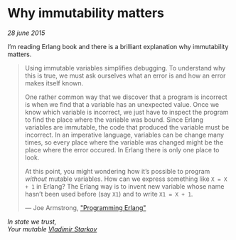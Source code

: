 # Why immutability matters

_28 june 2015_

I’m reading Erlang book and there is a brilliant explanation
why immutability matters.

> Using immutable variables simplifies debugging. To understand why this is
true, we must ask ourselves what an error is and how an error makes itself
known.
>
> One rather common way that we discover that a program is incorrect is when
we find that a variable has an unexpected value. Once we know which variable
is incorrect, we just have to inspect the program to find the place where the
variable was bound. Since Erlang variables are immutable, the code that
produced the variable must be incorrect. In an imperative language, variables
can be change many times, so every place where the variable was changed
might be the place where the error occured. In Erlang there is only one place
to look.
>
> At this point, you might wondering how it’s possible to program _without_
mutable variables. How can we express something like `X = X + 1` in Erlang?
The Erlang way is to invent new variable whose name hasn’t been used
before (say `X1`) and to write `X1 = X + 1`.
>
> — Joe Armstrong, ["Programming Erlang"](http://www.amazon.com/dp/B00N4FF2L0/)

_In state we trust,  
Your mutable [Vladimir Starkov](https://iamstarkov.com/)_
